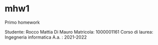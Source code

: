 # mhw1
Primo homework

Studente: Rocco Mattia Di Mauro
Matricola: 1000001161
Corso di laurea: Ingegneria informatica
A.a. : 2021-2022

